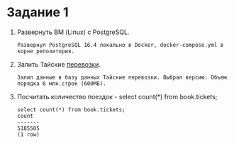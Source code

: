 # Задание 1

1. Развернуть ВМ (Linux) с PostgreSQL.  
   ```
   Развернул PostgreSQL 16.4 локально в Docker, docker-compose.yml в корне репозитория.
   ```
2. Залить Тайские [перевозки](https://github.com/aeuge/postgres16book/tree/main/database).  
   ```
   Залил данные в базу данных Тайские перевозки. Выбрал версию: Объем порядка 6 млн.строк (600МБ).
   ```
3. Посчитать количество поездок - select count(*) from book.tickets; 
   ```
   select count(*) from book.tickets;
   count
   -------
   5185505
   (1 row)
   ```